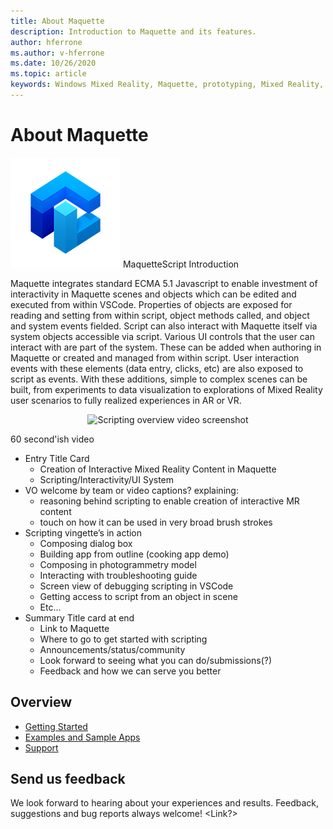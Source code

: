 ```yaml
---
title: About Maquette
description: Introduction to Maquette and its features.
author: hferrone
ms.author: v-hferrone
ms.date: 10/26/2020
ms.topic: article
keywords: Windows Mixed Reality, Maquette, prototyping, Mixed Reality, Virtual Reality, VR, MR, Feedback, Feedback Hub, bugs
---
```


# About Maquette

![Logo](../images/MaquetteIcon.png) MaquetteScript Introduction

Maquette integrates standard ECMA 5.1 Javascript to enable investment of interactivity in Maquette scenes and objects which can be edited and executed from within VSCode. Properties of objects are exposed for reading and setting from within script, object methods called, and object and system events fielded. Script can also interact with Maquette itself via system objects accessible via script. Various UI controls that the user can interact with are part of the system. These can be added when authoring in Maquette or created and managed from within script. User interaction events with these elements (data entry, clicks, etc) are also exposed to script as events. With these additions, simple to complex scenes can be built, from experiments to data visualization to explorations of Mixed Reality user scenarios to fully realized experiences in AR or VR.

<p align="center">
  <img src="../images/ScriptingOverview.png" alt="Scripting overview video screenshot">
</p>

60 second'ish video
* Entry Title Card
  * Creation of Interactive Mixed Reality Content in Maquette
  * Scripting/Interactivity/UI System
* VO welcome by team or video captions?  explaining:
  * reasoning behind scripting to enable creation of interactive MR content
  * touch on how it can be used in very broad brush strokes
* Scripting vingette’s in action
  * Composing dialog box
  * Building app from outline (cooking app demo)
  * Composing in photogrammetry model
  * Interacting with troubleshooting guide
  * Screen view of debugging scripting in VSCode
  * Getting access to script from an object in scene
  * Etc...
* Summary Title card at end
  * Link to Maquette
  * Where to go to get started with scripting
  * Announcements/status/community
  * Look forward to seeing what you can do/submissions(?)
  * Feedback and how we can serve you better

## Overview

* [Getting Started](installation.md)
* [Examples and Sample Apps](../samples/overview.md)
* [Support](../resources/support.md)

## Send us feedback

We look forward to hearing about your experiences and results. Feedback, suggestions and bug reports always welcome!
<Link?>